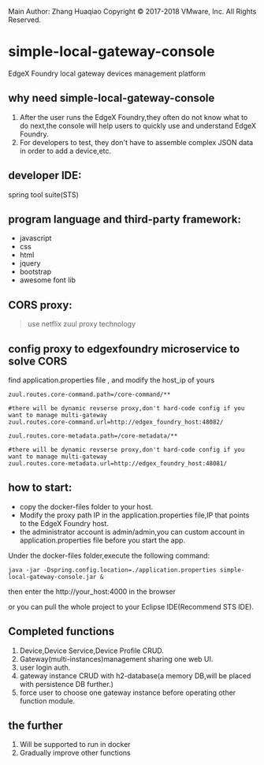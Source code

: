 Main Author: Zhang Huaqiao
Copyright © 2017-2018 VMware, Inc. All Rights Reserved.

# simple-local-gateway-console
EdgeX Foundry local gateway devices management platform


## why need simple-local-gateway-console

1.  After the user runs the EdgeX Foundry,they often do not know what to do next,the console will help users to quickly use and understand EdgeX Foundry.
2. For developers to test, they don't have to assemble complex JSON data in order to add a device,etc.


## developer IDE:

spring tool suite(STS)
[](https://spring.io/tools "spring tool suite") 

## program language and third-party framework:

*   javascript
*   css
*   html
*   jquery
*   bootstrap
*   awesome font lib

## CORS proxy:

> use netflix zuul proxy technology


## config proxy to edgexfoundry microservice to solve CORS
find application.properties file , and modify the host_ip of yours

	zuul.routes.core-command.path=/core-command/**
	
	#there will be dynamic revserse proxy,don't hard-code config if you want to manage multi-gateway
	zuul.routes.core-command.url=http://edgex_foundry_host:48082/
	
	zuul.routes.core-metadata.path=/core-metadata/**
	
	#there will be dynamic revserse proxy,don't hard-code config if you want to manage multi-gateway
	zuul.routes.core-metadata.url=http://edgex_foundry_host:48081/


## how to start:

*   copy the docker-files folder to your host.
*   Modify the proxy path IP in the application.properties file,IP that points to the EdgeX Foundry host.
*   the administrator account is admin/admin,you can custom account in application.properties file before you start the app.

Under the docker-files folder,execute the following command:

	java -jar -Dspring.config.location=./application.properties simple-local-gateway-console.jar &

	
then enter the http://your_host:4000 in the browser

or you can  pull the whole project to your Eclipse IDE(Recommend STS IDE).


## Completed functions

1.  Device,Device Service,Device Profile CRUD.
2.  Gateway(multi-instances)management sharing one web UI.
3.  user login auth.
4.  gateway instance CRUD with h2-database(a memory DB,will be placed with persistence DB further.)
5.  force user to choose one gateway instance before operating other function module.

## the further 

1.  Will be supported to run in docker
2.  Gradually improve other functions









